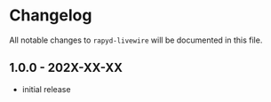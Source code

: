 # Changelog

All notable changes to `rapyd-livewire` will be documented in this file.

## 1.0.0 - 202X-XX-XX

- initial release
